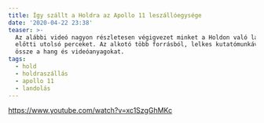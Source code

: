 ```yaml
---
title: Így szállt a Holdra az Apollo 11 leszállóegysége
date: '2020-04-22 23:38'
teaser: >-
  Az alábbi videó nagyon részletesen végigvezet minket a Holdon való landolás
  előtti utolsó perceket. Az alkotó több forrásból, lelkes kutatómunkával szedte
  össze a hang és videóanyagokat.
tags:
  - hold
  - holdraszállás
  - apollo 11
  - landolás
---
```

https://www.youtube.com/watch?v=xc1SzgGhMKc
